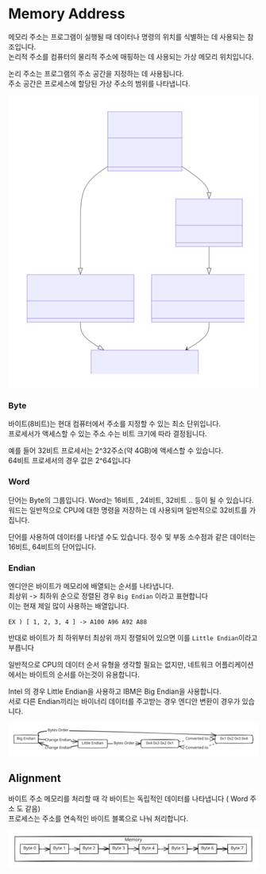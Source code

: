 # Memory Address

메모리 주소는 프로그램이 실행될 때 데이터나 명령의 위치를 ​​식별하는 데 사용되는 참조입니다.\
논리적 주소를 컴퓨터의 물리적 주소에 매핑하는 데 사용되는 가상 메모리 위치입니다.

논리 주소는 프로그램의 주소 공간을 지정하는 데 사용됩니다.\
주소 공간은 프로세스에 할당된 가상 주소의 범위를 나타냅니다.

<img src="../../.gitbook/assets/file.excalidraw (2) (1) (1) (1).svg" alt="" class="gitbook-drawing">

### Byte

바이트(8비트)는 현대 컴퓨터에서 주소를 지정할 수 있는 최소 단위입니다.\
프로세서가 액세스할 수 있는 주소 수는 비트 크기에 따라 결정됩니다.

예를 들어 32비트 프로세서는 2^32주소(약 4GB)에 액세스할 수 있습니다.\
64비트 프로세서의 경우 값은 2^64입니다

### Word

단어는 Byte의 그룹입니다. Word는 16비트 , 24비트, 32비트 .. 등이 될 수 있습니다.\
워드는 일반적으로 CPU에 대한 명령을 저장하는 데 사용되며 일반적으로 32비트를 가집니다.

단어를 사용하여 데이터를 나타낼 수도 있습니다. 정수 및 부동 소수점과 같은 데이터는 16비트, 64비트의 단어입니다.

### Endian

엔디안은 바이트가 메모리에 배열되는 순서를 나타냅니다.\
최상위 -> 최하위 순으로 정렬된 경우 `Big Endian` 이라고 표현합니다\
이는 현재 제일 많이 사용하는 배열입니다.

```
EX ) [ 1, 2, 3, 4 ] -> A100 A96 A92 A88
```

반대로 바이트가 최 하위부터 최상위 까지 정렬되어 있으면 이를 `Little Endian`이라고 부릅니다

일반적으로 CPU의 데이터 순서 유형을 생각할 필요는 없지만, 네트워크 어플리케이션에서는 바이트의 순서를 아는것이 유용합니다.

Intel 의 경우 Little Endian을 사용하고 IBM은 Big Endian을 사용합니다.\
서로 다른 Endian끼리는 바이너리 데이터를 주고받는 경우 엔디안 변환이 경우가 있습니다.

<img src="../../.gitbook/assets/file.excalidraw (3) (1).svg" alt="" class="gitbook-drawing">

## Alignment <a href="#bd-alignment" id="bd-alignment"></a>

바이트 주소 메모리를 처리할 때 각 바이트는 독립적인 데이터를 나타냅니다 ( Word 주소 도 같음)\
프로세스는 주소를 연속적인 바이트 블록으로 나눠 처리합니다.

<img src="../../.gitbook/assets/file.excalidraw (4) (1).svg" alt="" class="gitbook-drawing">
